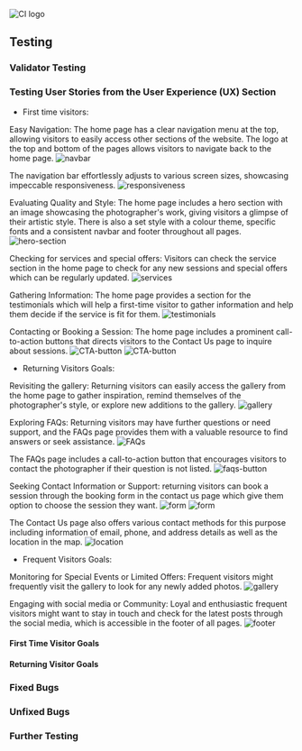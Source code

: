 ![CI logo](https://codeinstitute.s3.amazonaws.com/fullstack/ci_logo_small.png)

## Testing

### Validator Testing

### Testing User Stories from the User Experience (UX) Section

- First time visitors:

Easy Navigation: The home page has a clear navigation menu at the top, allowing visitors to easily access other sections of the website. The logo at the top and bottom of the pages allows visitors to navigate back to the home page.
![navbar](https://github.com/zaicodes/beyond-photos-photography/blob/main/documentation/testing/navbar.png)

The navigation bar effortlessly adjusts to various screen sizes, showcasing impeccable responsiveness.
![responsiveness](https://github.com/zaicodes/beyond-photos-photography/blob/main/documentation/testing/responsive.png)

Evaluating Quality and Style: The home page includes a hero section with an image showcasing the photographer's work, giving visitors a glimpse of their artistic style.
There is also a set style with a colour theme, specific fonts and a consistent navbar and footer throughout all pages.
![hero-section](https://github.com/zaicodes/beyond-photos-photography/blob/main/documentation/testing/hero-section.png)

Checking for services and special offers: Visitors can check the service section in the home page to check for any new sessions and special offers which can be regularly updated.
![services](https://github.com/zaicodes/beyond-photos-photography/blob/main/documentation/testing/services.png)

Gathering Information: The home page provides a section for the testimonials which will help a first-time visitor to gather information and help them decide if the service is fit for them.
![testimonials](https://github.com/zaicodes/beyond-photos-photography/blob/main/documentation/testing/testimonial.png)

Contacting or Booking a Session: The home page includes a prominent call-to-action buttons that directs visitors to the Contact Us page to inquire about sessions.
![CTA-button](https://github.com/zaicodes/beyond-photos-photography/blob/main/documentation/testing/cta-button1.png)
![CTA-button](https://github.com/zaicodes/beyond-photos-photography/blob/main/documentation/testing/cta-button2.png)

- Returning Visitors Goals:

Revisiting the gallery: Returning visitors can easily access the gallery from the home page to gather inspiration, remind themselves of the photographer's style, or explore new additions to the gallery.
![gallery](https://github.com/zaicodes/beyond-photos-photography/blob/main/documentation/testing/gallery-section.png)

Exploring FAQs: Returning visitors may have further questions or need support, and the FAQs page provides them with a valuable resource to find answers or seek assistance.
![FAQs](https://github.com/zaicodes/beyond-photos-photography/blob/main/documentation/testing/faqs.png)

The FAQs page includes a call-to-action button that encourages visitors to contact the photographer if their question is not listed.
![faqs-button](https://github.com/zaicodes/beyond-photos-photography/blob/main/documentation/testing/faqs-button.png)

Seeking Contact Information or Support: returning visitors can book a session through the booking form in the contact us page which give them option to choose the session they want.
![form](https://github.com/zaicodes/beyond-photos-photography/blob/main/documentation/testing/form1.png)
![form](https://github.com/zaicodes/beyond-photos-photography/blob/main/documentation/testing/form2.png)

The Contact Us page also offers various contact methods for this purpose including information of email, phone, and address details as well as the location in the map.
![location](https://github.com/zaicodes/beyond-photos-photography/blob/main/documentation/testing/location-details.png)

- Frequent Visitors Goals:

Monitoring for Special Events or Limited Offers: Frequent visitors might frequently visit the gallery to look for any newly added photos.
![gallery](https://github.com/zaicodes/beyond-photos-photography/blob/main/documentation/testing/gallery.png)

Engaging with social media or Community: Loyal and enthusiastic frequent visitors might want to stay in touch and check for the latest posts through the social media, which is accessible in the footer of all pages.
![footer](https://github.com/zaicodes/beyond-photos-photography/blob/main/documentation/testing/footer.png)

#### First Time Visitor Goals

#### Returning Visitor Goals

### Fixed Bugs

### Unfixed Bugs

### Further Testing
